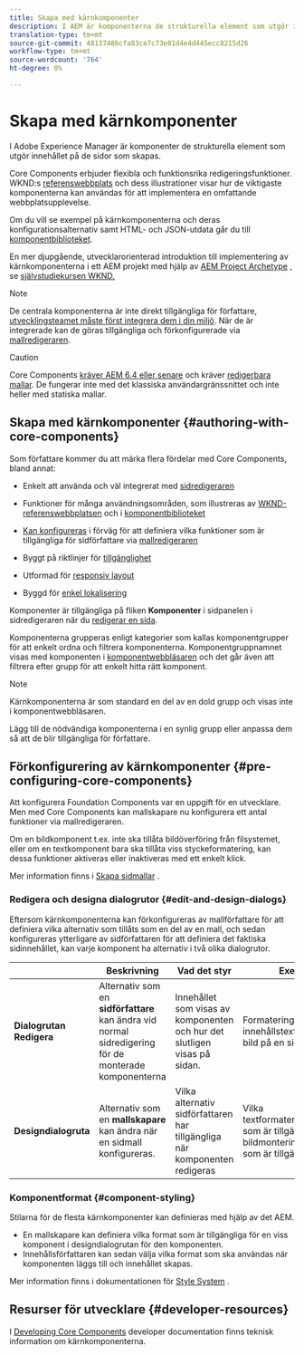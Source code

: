 ```yaml
---
title: Skapa med kärnkomponenter
description: I AEM är komponenterna de strukturella element som utgör innehållet på de sidor som skapas - Core Components erbjuder flexibla och funktionsrika redigeringsfunktioner.
translation-type: tm+mt
source-git-commit: 4813748bcfa83ce7c73e81d4e4d445ecc8215d26
workflow-type: tm+mt
source-wordcount: '764'
ht-degree: 0%

---
```



# Skapa med kärnkomponenter

I Adobe Experience Manager är komponenter de strukturella element som utgör innehållet på de sidor som skapas.

Core Components erbjuder flexibla och funktionsrika redigeringsfunktioner. WKND:s [referenswebbplats](https://wknd.site) och dess illustrationer visar hur de viktigaste komponenterna kan användas för att implementera en omfattande webbplatsupplevelse.

Om du vill se exempel på kärnkomponenterna och deras konfigurationsalternativ samt HTML- och JSON-utdata går du till [komponentbiblioteket](https://adobe.com/go/aem_cmp_library).

En mer djupgående, utvecklarorienterad introduktion till implementering av kärnkomponenterna i ett AEM projekt med hjälp av [AEM Project Archetype](/help/developing/archetype/overview.md) , se [självstudiekursen WKND.](https://docs.adobe.com/content/help/en/experience-manager-learn/getting-started-wknd-tutorial-develop/overview.html)

>[!NOTE]
>
>De centrala komponenterna är inte direkt tillgängliga för författare, [utvecklingsteamet måste först integrera dem i din miljö](/help/get-started/using.md). När de är integrerade kan de göras tillgängliga och förkonfigurerade via [mallredigeraren](https://docs.adobe.com/content/help/en/experience-manager-cloud-service/sites/authoring/features/templates.html).

>[!CAUTION]
>
>Core Components [kräver AEM 6.4 eller senare](/help/versions.md) och kräver [redigerbara mallar](https://docs.adobe.com/content/help/en/experience-manager-cloud-service/sites/authoring/features/templates.html). De fungerar inte med det klassiska användargränssnittet och inte heller med statiska mallar.

## Skapa med kärnkomponenter {#authoring-with-core-components}

Som författare kommer du att märka flera fördelar med Core Components, bland annat:

* Enkelt att använda och väl integrerat med [sidredigeraren](https://docs.adobe.com/content/help/en/experience-manager-cloud-service/sites/authoring/fundamentals/editing-content.html)

* Funktioner för många användningsområden, som illustreras av [WKND-referenswebbplatsen](https://wknd.site) och i [komponentbiblioteket](https://adobe.com/go/aem_cmp_library)

* [Kan konfigureras](#pre-configuring-core-components) i förväg för att definiera vilka funktioner som är tillgängliga för sidförfattare via [mallredigeraren](https://docs.adobe.com/content/help/en/experience-manager-cloud-service/sites/authoring/features/templates.html)

* Byggt på riktlinjer för [tillgänglighet](https://docs.adobe.com/content/help/en/experience-manager-cloud-service/sites/authoring/fundamentals/accessible-content.html)

* Utformad för [responsiv layout](https://docs.adobe.com/content/help/en/experience-manager-cloud-service/sites/authoring/features/responsive-layout.html)

* Byggd för [enkel lokalisering](localization.md)

Komponenter är tillgängliga på fliken **Komponenter** i sidpanelen i sidredigeraren när du [redigerar en sida](https://docs.adobe.com/content/help/en/experience-manager-cloud-service/sites/authoring/fundamentals/editing-content.html).

Komponenterna grupperas enligt kategorier som kallas komponentgrupper för att enkelt ordna och filtrera komponenterna. Komponentgruppnamnet visas med komponenten i [komponentwebbläsaren](https://docs.adobe.com/content/help/en/experience-manager-cloud-service/sites/authoring/fundamentals/editing-content.html) och det går även att filtrera efter grupp för att enkelt hitta rätt komponent.

>[!NOTE]
>
>Kärnkomponenterna är som standard en del av en dold grupp och visas inte i komponentwebbläsaren.
>
>Lägg till de nödvändiga komponenterna i en synlig grupp eller anpassa dem så att de blir tillgängliga för författare.

## Förkonfigurering av kärnkomponenter {#pre-configuring-core-components}

Att konfigurera Foundation Components var en uppgift för en utvecklare. Men med Core Components kan mallskapare nu konfigurera ett antal funktioner via mallredigeraren.

Om en bildkomponent t.ex. inte ska tillåta bildöverföring från filsystemet, eller om en textkomponent bara ska tillåta viss styckeformatering, kan dessa funktioner aktiveras eller inaktiveras med ett enkelt klick.

Mer information finns i [Skapa sidmallar](https://docs.adobe.com/content/help/en/experience-manager-cloud-service/sites/authoring/features/templates.html) .

### Redigera och designa dialogrutor {#edit-and-design-dialogs}

Eftersom kärnkomponenterna kan förkonfigureras av mallförfattare för att definiera vilka alternativ som tillåts som en del av en mall, och sedan konfigureras ytterligare av sidförfattaren för att definiera det faktiska sidinnehållet, kan varje komponent ha alternativ i två olika dialogrutor.

|  | Beskrivning | Vad det styr | Exempel |
|--- |--- |--- |--- |
| **Dialogrutan Redigera** | Alternativ som en **sidförfattare** kan ändra vid normal sidredigering för de monterade komponenterna | Innehållet som visas av komponenten och hur det slutligen visas på sidan. | Formatering av innehållstext, rotera en bild på en sida |
| **Designdialogruta** | Alternativ som en **mallskapare** kan ändra när en sidmall konfigureras. | Vilka alternativ sidförfattaren har tillgängliga när komponenten redigeras | Vilka textformateringsalternativ som är tillgängliga, vilka bildmonteringsalternativ som är tillgängliga |

### Komponentformat {#component-styling}

Stilarna för de flesta kärnkomponenter kan definieras med hjälp av det AEM.

* En mallskapare kan definiera vilka format som är tillgängliga för en viss komponent i designdialogrutan för den komponenten.
* Innehållsförfattaren kan sedan välja vilka format som ska användas när komponenten läggs till och innehållet skapas.

Mer information finns i dokumentationen för [Style System](https://docs.adobe.com/content/help/en/experience-manager-cloud-service/sites/authoring/features/style-system.html) .

## Resurser för utvecklare {#developer-resources}

I [Developing Core Components](/help/developing/overview.md) developer documentation finns teknisk information om kärnkomponenterna.
